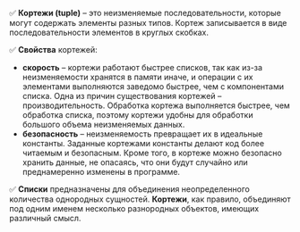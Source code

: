 ✅ **Кортежи (tuple)** – это неизменяемые последовательности, которые могут содержать элементы разных типов. Кортеж записывается в виде последовательности элементов в круглых скобках.

✅ **Свойства** кортежей:

+ **скорость** – кортежи работают быстрее списков, так как из-за неизменяемости хранятся в памяти иначе, и операции с их элементами выполняются заведомо быстрее, чем с компонентами списка. Одна из причин существования кортежей – производительность. Обработка кортежа выполняется быстрее, чем обработка списка, поэтому кортежи удобны для обработки большого объема неизменяемых данных.
+ **безопасность** – неизменяемость превращает их в идеальные константы. Заданные кортежами константы делают код более читаемым и безопасным. Кроме того, в кортеже можно безопасно хранить данные, не опасаясь, что они будут случайно или преднамеренно изменены в программе.

✅ **Списки** предназначены для объединения неопределенного количества однородных сущностей. **Кортежи**, как правило, объединяют под одним именем несколько разнородных объектов, имеющих различный смысл.
